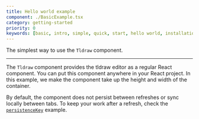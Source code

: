 ```yaml
---
title: Hello world example
component: ./BasicExample.tsx
category: getting-started
priority: 0
keywords: [basic, intro, simple, quick, start, hello world, installation]
---
```


The simplest way to use the `Tldraw` component.

---

The `Tldraw` component provides the tldraw editor as a regular React component. You can put this component anywhere in your React project. In this example, we make the component take up the height and width of the container.

By default, the component does not persist between refreshes or sync locally between tabs. To keep your work after a refresh, check the [`persistenceKey`](https://tldraw.dev/examples/basic/peristence-key) example.
